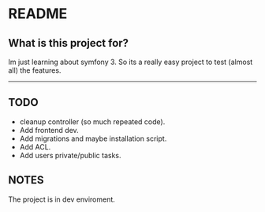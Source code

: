 README
======

What is this project for?
-----------------

Im just learning about symfony 3. So its a really easy project to test (almost all) the features.

-----------------

TODO
-----------------
* cleanup controller (so much repeated code).
* Add frontend dev.
* Add migrations and maybe installation script.
* Add ACL.
* Add users private/public tasks.

NOTES
-----------------
The project is in dev enviroment.
